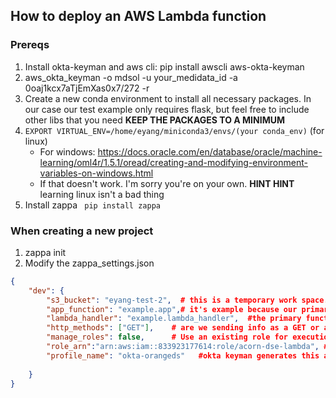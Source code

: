 ## How to deploy an AWS Lambda function

### Prereqs

1. Install okta-keyman and aws cli:  pip install awscli aws-okta-keyman
2. aws_okta_keyman -o mdsol -u your_medidata_id -a 0oaj1kcx7aTjEmXas0x7/272 -r
3. Create a new conda environment to install all necessary packages. In our case our test example only requires flask, but feel free to include other libs that you need **KEEP THE PACKAGES TO A MINIMUM**
4. ```EXPORT VIRTUAL_ENV=/home/eyang/miniconda3/envs/(your conda_env)``` (for linux)
    - For windows: https://docs.oracle.com/en/database/oracle/machine-learning/oml4r/1.5.1/oread/creating-and-modifying-environment-variables-on-windows.html
    - If that doesn't work. I'm sorry you're on your own. **HINT HINT** learning linux isn't a bad thing
5. Install zappa ``` pip install zappa```


### When creating a new project

1. zappa init
2. Modify the zappa_settings.json

```json
{
    "dev": {
        "s3_bucket": "eyang-test-2",  # this is a temporary work space. you can create your own 
        "app_function": "example.app",# it's example because our primary file is example.py
        "lambda_handler": "example.lambda_handler",  #the primary function that is going to be run
        "http_methods": ["GET"],    # are we sending info as a GET or a POST Request
        "manage_roles": false,      # Use an existing role for execution, otherwise new roles are created 
        "role_arn":"arn:aws:iam::833923177614:role/acorn-dse-lambda", # the role that we as DS can use for our lambda
        "profile_name": "okta-orangeds"   #okta keyman generates this and allows us to actually do things on aws
    
    }
}
```